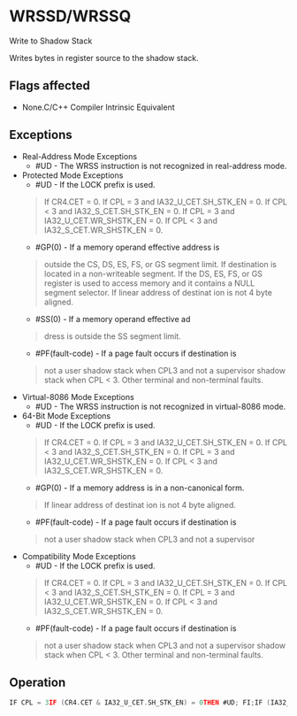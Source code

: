 # WRSSD/WRSSQ

Write to Shadow Stack

Writes bytes in register source to the shadow stack.

## Flags affected

- None.C/C++ Compiler Intrinsic Equivalent

## Exceptions

- Real-Address Mode Exceptions
  - #UD - The WRSS instruction is not recognized in real-address mode.
- Protected Mode Exceptions
  - #UD - If the LOCK prefix is used.
  > If CR4.CET = 0.
  > If CPL = 3 and IA32_U_CET.SH_STK_EN = 0.
  > If CPL < 3 and IA32_S_CET.SH_STK_EN = 0.
  > If CPL = 3 and IA32_U_CET.WR_SHSTK_EN = 0.
  > If CPL < 3 and IA32_S_CET.WR_SHSTK_EN = 0.
  - #GP(0) - If a memory operand effective address is
  > outside the CS, DS, ES, FS, or GS segment limit.
  > If destination is located in a non-writeable segment.
  > If the DS, ES, FS, or GS register is used to access memory and it contains a NULL segment 
  > selector.
  > If linear address of destinat
  > ion is not 4 byte aligned.
  - #SS(0) - If a memory operand effective ad
  > dress is outside the SS segment limit.
  - #PF(fault-code) - If a page fault occurs if destination is
  > not a user shadow stack when CPL3 and not a supervisor 
  > shadow stack when CPL < 3.
  > Other terminal and non-terminal faults.
- Virtual-8086 Mode Exceptions
  - #UD - The WRSS instruction is not recognized in virtual-8086 mode.
- 64-Bit Mode Exceptions
  - #UD - If the LOCK prefix is used.
  > If CR4.CET = 0.
  > If CPL = 3 and IA32_U_CET.SH_STK_EN = 0.
  > If CPL < 3 and IA32_S_CET.SH_STK_EN = 0.
  > If CPL = 3 and IA32_U_CET.WR_SHSTK_EN = 0.
  > If CPL < 3 and IA32_S_CET.WR_SHSTK_EN = 0.
  - #GP(0) - If a memory address is in a non-canonical form.
  > If linear address of destinat
  > ion is not 4 byte aligned.
  - #PF(fault-code) - If a page fault occurs if destination is
  > not a user shadow stack when CPL3 and not a supervisor 
- Compatibility Mode Exceptions
  - #UD - If the LOCK prefix is used.
  > If CR4.CET = 0.
  > If CPL = 3 and IA32_U_CET.SH_STK_EN = 0.
  > If CPL < 3 and IA32_S_CET.SH_STK_EN = 0.
  > If CPL = 3 and IA32_U_CET.WR_SHSTK_EN = 0.
  > If CPL < 3 and IA32_S_CET.WR_SHSTK_EN = 0.
  - #PF(fault-code) - If a page fault occurs if destination is
  > not a user shadow stack when CPL3 and not a supervisor 
  > shadow stack when CPL < 3.
  > Other terminal and non-terminal faults.

## Operation

```C
IF CPL = 3IF (CR4.CET & IA32_U_CET.SH_STK_EN) = 0THEN #UD; FI;IF (IA32_U_CET.WR_SHSTK_EN) = 0THEN #UD; FI;ELSEIF (CR4.CET & IA32_S_CET.SH_STK_EN) = 0THEN #UD; FI;IF (IA32_S_CET.WR_SHSTK_EN) = 0THEN #UD; FI;FI;DEST_LA = Linear_Address(mem operand)IF (operand size is 64 bit)THEN(* Destination not 8B aligned *)IF DEST_LA[2:0]THEN GP(0); FI;Shadow_stack_store 8 bytes of SRC to DEST_LA;ELSE(* Destination not 4B aligned *)IF DEST_LA[1:0]THEN GP(0); FI;Shadow_stack_store 4 bytes of SRC[31:0] to DEST_LA;FI;
```
